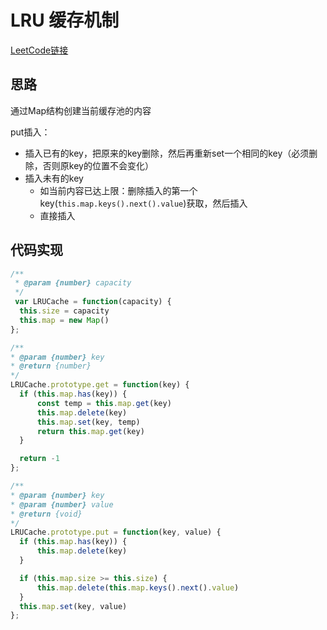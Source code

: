 # LRU 缓存机制

[LeetCode链接](https://leetcode-cn.com/problems/lru-cache/)

## 思路

通过Map结构创建当前缓存池的内容

put插入：

- 插入已有的key，把原来的key删除，然后再重新set一个相同的key（必须删除，否则原key的位置不会变化）
- 插入未有的key
  - 如当前内容已达上限：删除插入的第一个key(`this.map.keys().next().value`)获取，然后插入
  - 直接插入

## 代码实现

````js
/**
 * @param {number} capacity
 */
 var LRUCache = function(capacity) {
  this.size = capacity
  this.map = new Map()
};

/** 
* @param {number} key
* @return {number}
*/
LRUCache.prototype.get = function(key) {
  if (this.map.has(key)) {
      const temp = this.map.get(key)
      this.map.delete(key)
      this.map.set(key, temp)
      return this.map.get(key)
  }

  return -1
};

/** 
* @param {number} key 
* @param {number} value
* @return {void}
*/
LRUCache.prototype.put = function(key, value) {
  if (this.map.has(key)) {
      this.map.delete(key)
  }

  if (this.map.size >= this.size) {
      this.map.delete(this.map.keys().next().value)
  }
  this.map.set(key, value)
};
````
